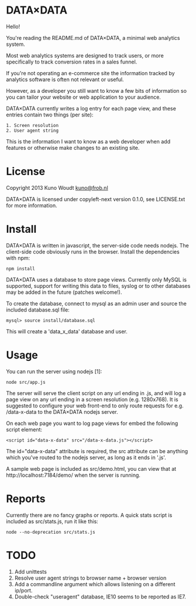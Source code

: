 
DATA×DATA
=========

Hello!

You're reading the README.md of DATA×DATA, a minimal web analytics
system.

Most web analytics systems are designed to track users, or more
specifically to track conversion rates in a sales funnel.

If you're not operating an e-commerce site the information tracked by
analytics software is often not relevant or useful.

However, as a developer you still want to know a few bits of
information so you can tailor your website or web application to your
audience.

DATA×DATA currently writes a log entry for each page view, and these
entries contain two things (per site):

    1. Screen resolution
    2. User agent string

This is the information I want to know as a web developer when add
features or otherwise make changes to an existing site.


License
=======

Copyright 2013  Kuno Woudt <kuno@frob.nl>

DATA×DATA is licensed under copyleft-next version 0.1.0, see
LICENSE.txt for more information.


Install
=======

DATA×DATA is written in javascript, the server-side code needs nodejs.
The client-side code obviously runs in the browser.  Install the
dependencies with npm:

    npm install

DATA×DATA uses a database to store page views.  Currently only MySQL
is supported, support for writing this data to files, syslog or to other
databases may be added in the future (patches welcome!).

To create the database, connect to mysql as an admin user and source
the included database.sql file:

    mysql> source install/database.sql

This will create a 'data_x_data' database and user.


Usage
=====

You can run the server using nodejs [1]:

    node src/app.js

The server will serve the client script on any url ending in .js, and
will log a page view on any url ending in a screen resolution
(e.g. 1280x768).  It is suggested to configure your web front-end to
only route requests for e.g. /data-x-data to the DATA×DATA nodejs
server.

On each web page you want to log page views for embed the following
script element:

    <script id="data-x-data" src="/data-x-data.js"></script>

The id="data-x-data" attribute is required, the src attribute can be
anything which you've routed to the nodejs server, as long as it ends
in '.js'.

A sample web page is included as src/demo.html, you can view that at
http://localhost:7184/demo/ when the server is running.


Reports
=======

Currently there are no fancy graphs or reports.  A quick stats script
is included as src/stats.js, run it like this:

    node --no-deprecation src/stats.js


TODO
====

1. Add unittests
2. Resolve user agent strings to browser name + browser version
3. Add a commandline argument which allows listening on a different ip/port.
4. Double-check "useragent" database, IE10 seems to be reported as IE7.
